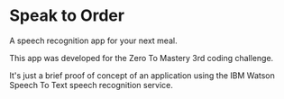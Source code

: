 # Speak to Order

A speech recognition app for your next meal.

This app was developed for the Zero To Mastery 3rd coding challenge.

It's just a brief proof of concept of an application using the IBM Watson Speech To Text speech recognition service.
